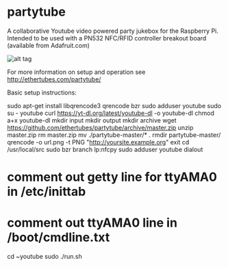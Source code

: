 partytube
=========

A collaborative Youtube video powered party jukebox for the Raspberry Pi.  Intended to be used with a PN532 NFC/RFID controller breakout board (available from Adafruit.com)

![alt tag](http://ethertubes.com/wp-content/uploads/partytube_playlist_small.jpg)

For more information on setup and operation see http://ethertubes.com/partytube/

Basic setup instructions:

sudo apt-get install libqrencode3 qrencode bzr
sudo adduser youtube
sudo su - youtube
curl https://yt-dl.org/latest/youtube-dl -o youtube-dl
chmod a+x youtube-dl
mkdir input
mkdir output
mkdir archive
wget https://github.com/ethertubes/partytube/archive/master.zip
unzip master.zip
rm master.zip
mv ./partytube-master/* .
rmdir partytube-master/
qrencode -o url.png -t PNG "http://yoursite.example.org"
exit
cd /usr/local/src
sudo bzr branch lp:nfcpy
sudo adduser youtube dialout
# comment out getty line for ttyAMA0 in /etc/inittab
# comment out ttyAMA0 line in /boot/cmdline.txt
cd ~youtube
sudo ./run.sh
